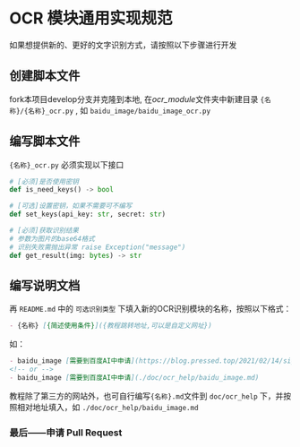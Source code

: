 # OCR 模块通用实现规范

如果想提供新的、更好的文字识别方式，请按照以下步骤进行开发

## 创建脚本文件

fork本项目develop分支并克隆到本地, 在*ocr_module*文件夹中新建目录 `{名称}/{名称}_ocr.py` , 如 `baidu_image/baidu_image_ocr.py`

## 编写脚本文件

`{名称}_ocr.py` 必须实现以下接口

```python
# [必须]是否使用密钥
def is_need_keys() -> bool

# [可选]设置密钥，如果不需要可不编写
def set_keys(api_key: str, secret: str)

# [必须]获取识别结果
# 参数为图片的base64格式
# 识别失败需抛出异常 raise Exception("message")
def get_result(img: bytes) -> str
```

## 编写说明文档

再 `README.md` 中的 `可选识别类型`  下填入新的OCR识别模块的名称，按照以下格式：

```markdown
- {名称} [{简述使用条件}]({教程跳转地址,可以是自定义网址})
```

如：

```markdown
- baidu_image [需要到百度AI中申请](https://blog.pressed.top/2021/02/14/signUpBaiduOcr/)
<!-- or -->
- baidu_image [需要到百度AI中申请](./doc/ocr_help/baidu_image.md)
```

教程除了第三方的网站外，也可自行编写`{名称}.md`文件到 `doc/ocr_help` 下，并按照相对地址填入，如 `./doc/ocr_help/baidu_image.md`

### 最后——申请 Pull Request